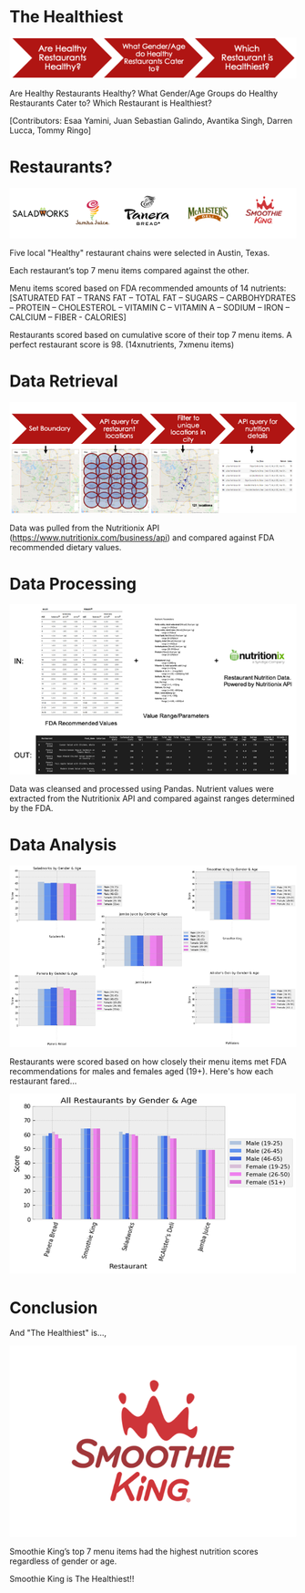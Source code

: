 # **The Healthiest**

![Images](Images/Picture2.png)

Are Healthy Restaurants Healthy? 
What Gender/Age Groups do Healthy Restaurants Cater to?
Which Restaurant is Healthiest?

[Contributors: Esaa Yamini, Juan Sebastian Galindo, Avantika Singh, Darren Lucca, Tommy Ringo]

# **Restaurants?**

![Images](Images/Picture1.png)

Five local "Healthy" restaurant chains were selected in Austin, Texas.

Each restaurant’s top 7 menu items compared against the other.

Menu items scored based on FDA recommended amounts of 14 nutrients:
  [SATURATED FAT – TRANS FAT – TOTAL FAT – SUGARS – CARBOHYDRATES – PROTEIN – CHOLESTEROL – VITAMIN C – VITAMIN A – SODIUM – IRON – CALCIUM – FIBER - CALORIES]
  
Restaurants scored based on cumulative score of their top 7 menu items.  A perfect restaurant score is 98. (14xnutrients, 7xmenu items) 


# **Data Retrieval**

![Images](Images/Picture3.png)

Data was pulled from the Nutritionix API (https://www.nutritionix.com/business/api) and compared against FDA recommended dietary values.


# **Data Processing**

![Images](Images/Picture5.png)

Data was cleansed and processed using Pandas. Nutrient values were extracted from the Nutritionix API and compared against ranges determined by the FDA.


# **Data Analysis**

![Images](Images/Picture6.png)

Restaurants were scored based on how closely their menu items met FDA recommendations for males and females aged (19+). Here's how each restaurant fared...


![Images](Images/Picture7.png)

# **Conclusion**

And "The Healthiest" is..., 

![Images](Images/Picture8.png)

Smoothie King’s top 7 menu items had the highest nutrition scores regardless of gender or age. 

Smoothie King is The Healthiest!!



